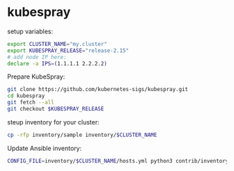 # kubespray

setup variables:
```bash
export CLUSTER_NAME="my.cluster"
export KUBESPRAY_RELEASE="release-2.15"
# add node IP here:
declare -a IPS=(1.1.1.1 2.2.2.2)
```

Prepare KubeSpray:
```bash
git clone https://github.com/kubernetes-sigs/kubespray.git
cd kubespray
git fetch --all
git checkout $KUBESPRAY_RELEASE
```

steup inventory for your cluster:
```bash
cp -rfp inventory/sample inventory/$CLUSTER_NAME
```

Update Ansible inventory:
```bash
CONFIG_FILE=inventory/$CLUSTER_NAME/hosts.yml python3 contrib/inventory_builder/inventory.py ${IPS[@]}
```

